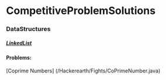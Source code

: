 # CompetitiveProblemSolutions

### DataStructures
##### [LinkedList](/DataStructures/LinkedList)


#### Problems:
[Coprime Numbers] (/Hackerearth/Fights/CoPrimeNumber.java)
